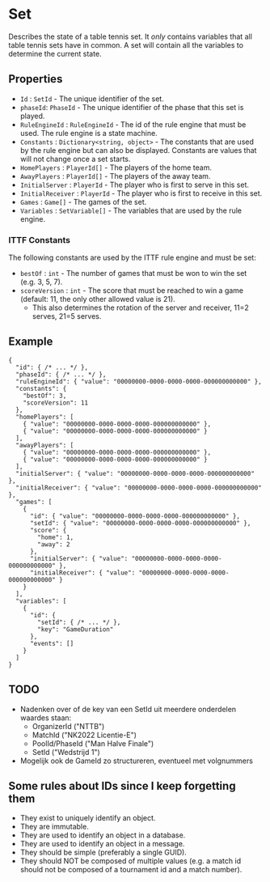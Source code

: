 ﻿# Set

Describes the state of a table tennis set. It *only* contains variables that all table tennis sets have in common.
A set will contain all the variables to determine the current state.

## Properties

- `Id` : `SetId` - The unique identifier of the set.
- `phaseId`: `PhaseId` - The unique identifier of the phase that this set is played.
- `RuleEngineId` : `RuleEngineId` - The id of the rule engine that must be used. The rule engine is a state machine.
- `Constants` : `Dictionary<string, object>` - The constants that are used by the rule engine but can also be displayed.
  Constants are values that will not change once a set starts.
- `HomePlayers` : `PlayerId[]` - The players of the home team.
- `AwayPlayers` : `PlayerId[]` - The players of the away team.
- `InitialServer` : `PlayerId` - The player who is first to serve in this set.
- `InitialReceiver` : `PlayerId` - The player who is first to receive in this set.
- `Games` : `Game[]` - The games of the set.
- `Variables` : `SetVariable[]` - The variables that are used by the rule engine.

### ITTF Constants

The following constants are used by the ITTF rule engine and must be set:

- `bestOf` : `int` - The number of games that must be won to win the set (e.g. 3, 5, 7).
- `scoreVersion` : `int` - The score that must be reached to win a game (default: 11, the only other allowed value is
  21).
  - This also determines the rotation of the server and receiver, 11=2 serves, 21=5 serves.
  
[//]: # (The `ScoreVersion` is only added since some tournaments use a different scoring version and we don't want a custom rule engine for that.)

## Example

```json5
{
  "id": { /* ... */ },
  "phaseId": { /* ... */ },
  "ruleEngineId": { "value": "00000000-0000-0000-0000-000000000000" },
  "constants": {
    "bestOf": 3,
    "scoreVersion": 11
  },
  "homePlayers": [
    { "value": "00000000-0000-0000-0000-000000000000" },
    { "value": "00000000-0000-0000-0000-000000000000" }
  ],
  "awayPlayers": [
    { "value": "00000000-0000-0000-0000-000000000000" },
    { "value": "00000000-0000-0000-0000-000000000000" }
  ],
  "initialServer": { "value": "00000000-0000-0000-0000-000000000000" },
  "initialReceiver": { "value": "00000000-0000-0000-0000-000000000000" },
  "games": [
    {
      "id": { "value": "00000000-0000-0000-0000-000000000000" },
      "setId": { "value": "00000000-0000-0000-0000-000000000000" },
      "score": {
        "home": 1,
        "away": 2
      },
      "initialServer": { "value": "00000000-0000-0000-0000-000000000000" },
      "initialReceiver": { "value": "00000000-0000-0000-0000-000000000000" }
    }
  ],
  "variables": [
    {
      "id": {
        "setId": { /* ... */ },
        "key": "GameDuration"
      },
      "events": []
    }
  ]
}
```

## TODO

- Nadenken over of de key van een SetId uit meerdere onderdelen waardes staan:
    - OrganizerId ("NTTB")
    - MatchId ("NK2022 Licentie-E")
    - PoolId/PhaseId ("Man Halve Finale")
    - SetId ("Wedstrijd 1")
- Mogelijk ook de GameId zo structureren, eventueel met volgnummers

## Some rules about IDs since I keep forgetting them

- They exist to uniquely identify an object.
- They are immutable.
- They are used to identify an object in a database.
- They are used to identify an object in a message.
- They should be simple (preferably a single GUID).
- They should NOT be composed of multiple values (e.g. a match id should not be composed of a tournament id and a match number).